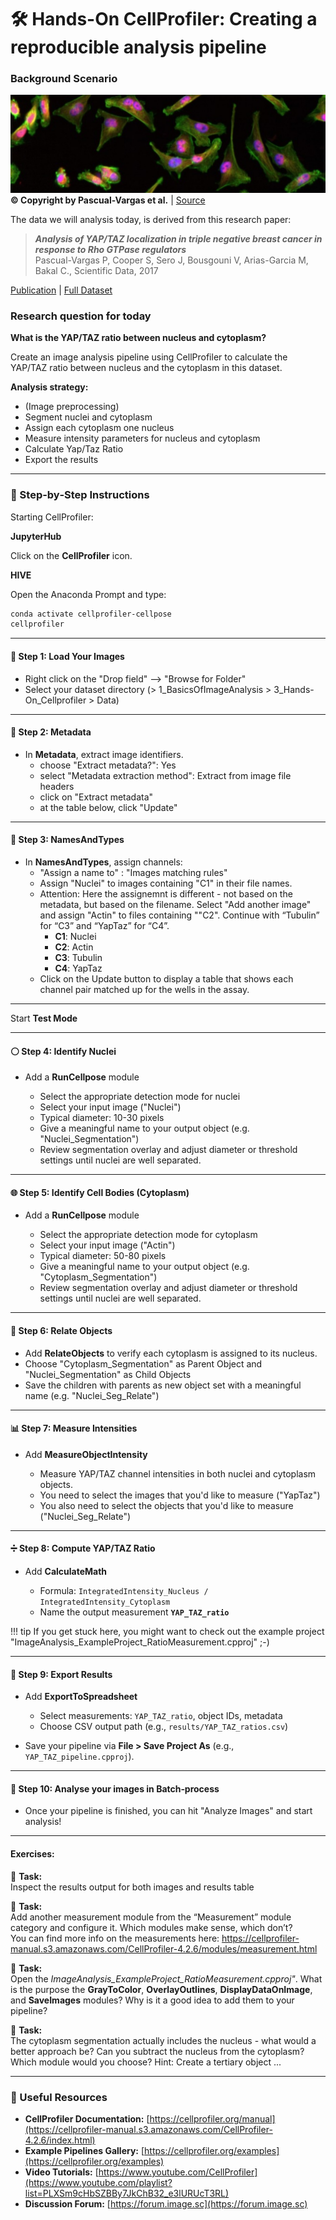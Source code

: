# 🛠 **Hands-On CellProfiler: Creating a reproducible analysis pipeline**

### **Background Scenario**
![ImageData](vargas_image.jpg)
**© Copyright by Pascual-Vargas et al.** |
[Source](https://idr.openmicroscopy.org/webclient/img_detail/2874783/?well=1246992)

The data we will analysis today, is derived from this research paper: 

>***Analysis of YAP/TAZ localization in triple negative breast cancer in response to Rho GTPase regulators*** <br>
Pascual-Vargas P, Cooper S, Sero J, Bousgouni V, Arias-Garcia M, Bakal C., Scientific Data, 2017

[Publication](https://pmc.ncbi.nlm.nih.gov/articles/PMC5332010/) | [Full Dataset](https://idr.openmicroscopy.org/webclient/?show=screen-1651)


### Research question for today

**What is the YAP/TAZ ratio between nucleus and cytoplasm?**

Create an image analysis pipeline using CellProfiler to calculate the 
YAP/TAZ ratio between nucleus and the cytoplasm in this dataset.


**Analysis strategy:**

- (Image preprocessing)
- Segment nuclei and cytoplasm
- Assign each cytoplasm one nucleus
- Measure intensity parameters for nucleus and cytoplasm
- Calculate Yap/Taz Ratio
- Export the results


---

### 🧭 Step‑by‑Step Instructions

Starting CellProfiler:

**JupyterHub**

Click on the **CellProfiler** icon.


**HIVE**

Open the Anaconda Prompt and type: 
```bash
conda activate cellprofiler-cellpose
cellprofiler
```


---

#### 📂 Step 1: Load Your Images

* Right click on the "Drop field" --> "Browse for Folder"
* Select your dataset directory (> 1_BasicsOfImageAnalysis > 3_Hands-On_Cellprofiler > Data)


---

#### 🔖 Step 2: Metadata

* In **Metadata**, extract image identifiers.
	- choose "Extract metadata?": Yes
	- select "Metadata extraction method": Extract from image file headers
	- click on "Extract metadata"
	- at the table below, click "Update"
	

---

#### 🧹 Step 3: NamesAndTypes

* In **NamesAndTypes**, assign channels:
	- "Assign a name to" : "Images matching rules"
	- Assign "Nuclei" to images containing "C1" in their file names. 
	- Attention: Here the assignemnt is different - not based on the metadata, but based on the filename.
	Select "Add another image" and assign "Actin" to files containing ""C2". 
	Continue with “Tubulin” for “C3” and “YapTaz” for “C4”. 
		* **C1**: Nuclei
		* **C2**: Actin
		* **C3**: Tubulin
		* **C4**: YapTaz
	- Click on the Update button to display a table that shows each channel pair matched up for the wells in the assay.

---

Start **Test Mode**

---

#### ⚪ Step 4: Identify Nuclei

* Add a **RunCellpose** module

  * Select the appropriate detection mode for nuclei
  * Select your input image ("Nuclei")
  * Typical diameter: 10-30 pixels
  * Give a meaningful name to your output object (e.g. "Nuclei_Segmentation")
  * Review segmentation overlay and adjust diameter or threshold settings until nuclei are well separated.

---

#### 🌐 Step 5: Identify Cell Bodies (Cytoplasm)

* Add a **RunCellpose** module

  * Select the appropriate detection mode for cytoplasm
  * Select your input image ("Actin")
  * Typical diameter: 50-80 pixels
  * Give a meaningful name to your output object (e.g. "Cytoplasm_Segmentation")
  * Review segmentation overlay and adjust diameter or threshold settings until nuclei are well separated.

---

#### 🔗 Step 6: Relate Objects

* Add **RelateObjects** to verify each cytoplasm is assigned to its nucleus.
* Choose "Cytoplasm_Segmentation" as Parent Object and "Nuclei_Segmentation" as Child Objects
* Save the children with parents as new object set with a meaningful name (e.g. "Nuclei_Seg_Relate")

---

#### 📊 Step 7: Measure Intensities

* Add **MeasureObjectIntensity**

  * Measure YAP/TAZ channel intensities in both nuclei and cytoplasm objects.
  * You need to select the images that you'd like to measure ("YapTaz")
  * You also need to select the objects that you'd like to measure ("Nuclei_Seg_Relate")

---

#### ➗ Step 8: Compute YAP/TAZ Ratio

* Add **CalculateMath**

  * Formula: `IntegratedIntensity_Nucleus / IntegratedIntensity_Cytoplasm`
  * Name the output measurement **`YAP_TAZ_ratio`**

!!! tip
	If you get stuck here, you might want to check out the example project "ImageAnalysis_ExampleProject_RatioMeasurement.cpproj" ;-)
  
---

#### 💾 Step 9: Export Results

* Add **ExportToSpreadsheet**

  * Select measurements: `YAP_TAZ_ratio`, object IDs, metadata
  * Choose CSV output path (e.g., `results/YAP_TAZ_ratios.csv`)
  
* Save your pipeline via **File > Save Project As** (e.g., `YAP_TAZ_pipeline.cpproj`).


---

#### 🔄 Step 10: Analyse your images in Batch‑process

* Once your pipeline is finished, you can hit "Analyze Images" and start analysis!

---

#### Exercises:

🧰 **Task:** <br>
Inspect the results output for both images and results table

🧰 **Task:** <br>
Add another measurement module from the “Measurement” module category and configure it. 
Which modules make sense, which don’t? <br>
You can find more info on the measurements here: https://cellprofiler-manual.s3.amazonaws.com/CellProfiler-4.2.6/modules/measurement.html

🧰 **Task:** <br>
Open the *ImageAnalysis_ExampleProject_RatioMeasurement.cpproj"*.
What is the purpose the **GrayToColor**, **OverlayOutlines**, **DisplayDataOnImage**, and **SaveImages** modules?
Why is it a good idea to add them to your pipeline?


🧰 **Task:** <br>
The cytoplasm segmentation actually includes the nucleus - what would a better approach be?
Can you subtract the nucleus from the cytoplasm? Which module would you choose?
Hint: Create a tertiary object ...

---

### 🔗 Useful Resources

* **CellProfiler Documentation:** [https://cellprofiler.org/manual](https://cellprofiler-manual.s3.amazonaws.com/CellProfiler-4.2.6/index.html)
* **Example Pipelines Gallery:** [https://cellprofiler.org/examples](https://cellprofiler.org/examples)
* **Video Tutorials:** [https://www.youtube.com/CellProfiler](https://www.youtube.com/playlist?list=PLXSm9cHbSZBBy7JkChB32_e3lURUcT3RL)
* **Discussion Forum:** [https://forum.image.sc](https://forum.image.sc)